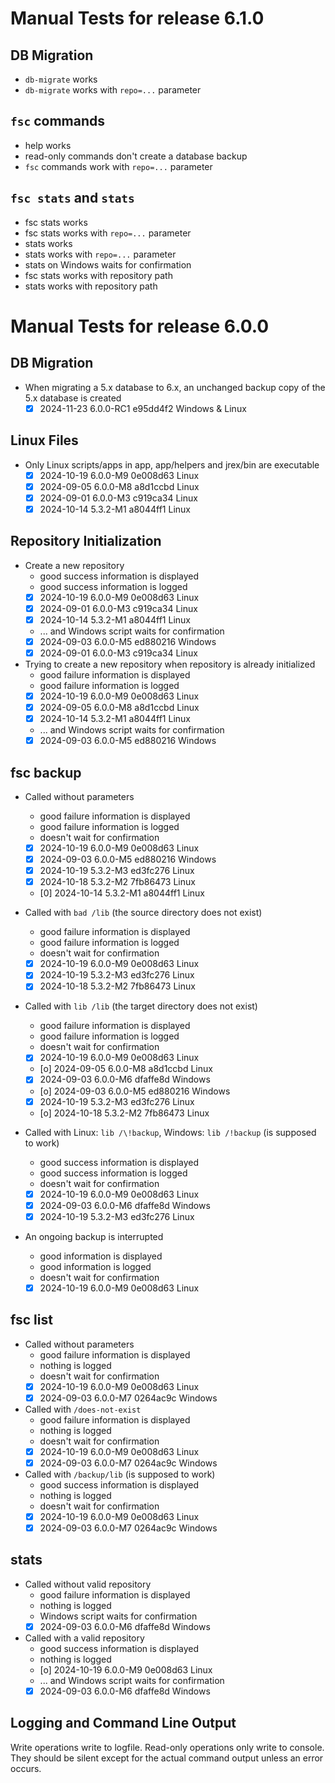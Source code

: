 # Manual Tests for release 6.1.0

## DB Migration

- `db-migrate` works
- `db-migrate` works with `repo=...` parameter

## `fsc` commands

- help works
- read-only commands don't create a database backup
- `fsc` commands work with `repo=...` parameter

## `fsc stats` and `stats`

- fsc stats works
- fsc stats works with `repo=...` parameter
- stats works
- stats works with `repo=...` parameter
- stats on Windows waits for confirmation
- fsc stats works with repository path
- stats works with repository path

# Manual Tests for release 6.0.0

## DB Migration

- When migrating a 5.x database to 6.x, an unchanged backup copy of the 5.x database is created
  - [x] 2024-11-23 6.0.0-RC1 e95dd4f2 Windows & Linux

## Linux Files

- Only Linux scripts/apps in app, app/helpers and jrex/bin are executable
  - [x] 2024-10-19 6.0.0-M9 0e008d63 Linux
  - [x] 2024-09-05 6.0.0-M8 a8d1ccbd Linux
  - [x] 2024-09-01 6.0.0-M3 c919ca34 Linux
  - [x] 2024-10-14 5.3.2-M1 a8044ff1 Linux

## Repository Initialization

- Create a new repository
  - good success information is displayed
  - good success information is logged
  - [x] 2024-10-19 6.0.0-M9 0e008d63 Linux
  - [x] 2024-09-01 6.0.0-M3 c919ca34 Linux
  - [x] 2024-10-14 5.3.2-M1 a8044ff1 Linux
  - ... and Windows script waits for confirmation
  - [x] 2024-09-03 6.0.0-M5 ed880216 Windows
  - [x] 2024-09-01 6.0.0-M3 c919ca34 Linux
- Trying to create a new repository when repository is already initialized
  - good failure information is displayed
  - good failure information is logged
  - [x] 2024-10-19 6.0.0-M9 0e008d63 Linux
  - [x] 2024-09-05 6.0.0-M8 a8d1ccbd Linux
  - [x] 2024-10-14 5.3.2-M1 a8044ff1 Linux
  - ... and Windows script waits for confirmation
  - [x] 2024-09-03 6.0.0-M5 ed880216 Windows

## fsc backup

- Called without parameters
  - good failure information is displayed
  - good failure information is logged
  - doesn't wait for confirmation
  - [x] 2024-10-19 6.0.0-M9 0e008d63 Linux
  - [x] 2024-09-03 6.0.0-M5 ed880216 Windows
  - [x] 2024-10-19 5.3.2-M3 ed3fc276 Linux
  - [x] 2024-10-18 5.3.2-M2 7fb86473 Linux
  - [0] 2024-10-14 5.3.2-M1 a8044ff1 Linux

- Called with `bad /lib` (the source directory does not exist)
  - good failure information is displayed
  - good failure information is logged
  - doesn't wait for confirmation
  - [x] 2024-10-19 6.0.0-M9 0e008d63 Linux
  - [x] 2024-10-19 5.3.2-M3 ed3fc276 Linux
  - [x] 2024-10-18 5.3.2-M2 7fb86473 Linux

- Called with `lib /lib` (the target directory does not exist)
  - good failure information is displayed
  - good failure information is logged
  - doesn't wait for confirmation
  - [x] 2024-10-19 6.0.0-M9 0e008d63 Linux
  - [o] 2024-09-05 6.0.0-M8 a8d1ccbd Linux
  - [x] 2024-09-03 6.0.0-M6 dfaffe8d Windows
  - [o] 2024-09-03 6.0.0-M5 ed880216 Windows
  - [x] 2024-10-19 5.3.2-M3 ed3fc276 Linux
  - [o] 2024-10-18 5.3.2-M2 7fb86473 Linux

- Called with Linux: `lib /\!backup`, Windows: `lib /!backup` (is supposed to work)
  - good success information is displayed
  - good success information is logged
  - doesn't wait for confirmation
  - [x] 2024-10-19 6.0.0-M9 0e008d63 Linux
  - [x] 2024-09-03 6.0.0-M6 dfaffe8d Windows
  - [x] 2024-10-19 5.3.2-M3 ed3fc276 Linux

- An ongoing backup is interrupted
  - good information is displayed
  - good information is logged
  - doesn't wait for confirmation
  - [x] 2024-10-19 6.0.0-M9 0e008d63 Linux

## fsc list

- Called without parameters
  - good failure information is displayed
  - nothing is logged
  - doesn't wait for confirmation
  - [x] 2024-10-19 6.0.0-M9 0e008d63 Linux
  - [x] 2024-09-03 6.0.0-M7 0264ac9c Windows

- Called with `/does-not-exist`
  - good failure information is displayed
  - nothing is logged
  - doesn't wait for confirmation
  - [x] 2024-10-19 6.0.0-M9 0e008d63 Linux
  - [x] 2024-09-03 6.0.0-M7 0264ac9c Windows

- Called with `/backup/lib` (is supposed to work)
  - good success information is displayed
  - nothing is logged
  - doesn't wait for confirmation
  - [x] 2024-10-19 6.0.0-M9 0e008d63 Linux
  - [x] 2024-09-03 6.0.0-M7 0264ac9c Windows

## stats

- Called without valid repository
  - good failure information is displayed
  - nothing is logged
  - Windows script waits for confirmation
  - [x] 2024-09-03 6.0.0-M6 dfaffe8d Windows

- Called with a valid repository
  - good success information is displayed
  - nothing is logged
  - [o] 2024-10-19 6.0.0-M9 0e008d63 Linux
  - ... and Windows script waits for confirmation
  - [x] 2024-09-03 6.0.0-M6 dfaffe8d Windows

## Logging and Command Line Output

Write operations write to logfile. Read-only operations only write to console. They should be silent except for the actual command output unless an error occurs.
